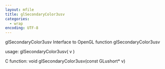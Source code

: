 ```yaml
---
layout: mfile
title: glSecondaryColor3usv
categories:
  - wrap
encoding: UTF-8
---
```


glSecondaryColor3usv  Interface to OpenGL function glSecondaryColor3usv

usage:  glSecondaryColor3usv( v )

C function:  void glSecondaryColor3usv(const GLushort\* v)
